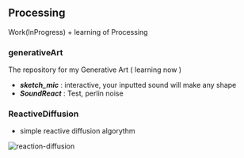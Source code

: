 ## Processing
Work(InProgress) + learning of Processing

### generativeArt
The repository for my Generative Art ( learning now )

- ***sketch_mic*** : interactive, your inputted sound will make any shape
- ***SoundReact*** : Test, perlin noise

### ReactiveDiffusion

- simple reactive diffusion algorythm

![reaction-diffusion](https://github.com/Beef1297/Processing/tree/images/reaction_diffusion.png)
